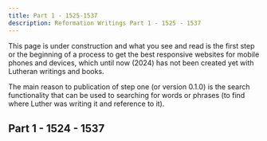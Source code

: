 ```yaml
---
title: Part 1 - 1525-1537
description: Reformation Writings Part 1 - 1525 - 1537
---
```


This page is under construction and what you see and read is the first step or the beginning of a process to get the best responsive websites for mobile phones and devices, which until now (2024) has not been created yet with Lutheran writings and books.

The main reason to publication of step one (or version 0.1.0) is the search functionality that can be used to searching for words or phrases (to find where Luther was writing it and reference to it).

## Part 1 - 1524 - 1537